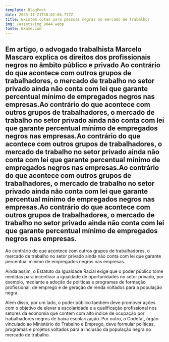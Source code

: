 ```yaml
---
template: BlogPost
date: 2023-11-21T18:02:04.777Z
title: Existem cotas para pessoas negras no mercado de trabalho?
img: /assets/img_9044.webp
fonte: Exame.com
---
```

## Em artigo, o advogado trabalhista Marcelo Mascaro explica os direitos dos profissionais negros no âmbito público e privado  Ao contrário do que acontece com outros grupos de trabalhadores, o mercado de trabalho no setor privado ainda não conta com lei que garante percentual mínimo de empregados negros nas empresas.Ao contrário do que acontece com outros grupos de trabalhadores, o mercado de trabalho no setor privado ainda não conta com lei que garante percentual mínimo de empregados negros nas empresas.Ao contrário do que acontece com outros grupos de trabalhadores, o mercado de trabalho no setor privado ainda não conta com lei que garante percentual mínimo de empregados negros nas empresas.Ao contrário do que acontece com outros grupos de trabalhadores, o mercado de trabalho no setor privado ainda não conta com lei que garante percentual mínimo de empregados negros nas empresas.Ao contrário do que acontece com outros grupos de trabalhadores, o mercado de trabalho no setor privado ainda não conta com lei que garante percentual mínimo de empregados negros nas empresas.



Ao contrário do que acontece com outros grupos de trabalhadores, o mercado de trabalho no setor privado ainda não conta com lei que garante percentual mínimo de empregados negros nas empresas.

Ainda assim, o Estatuto da Igualdade Racial exige que o poder público tome medidas para incentivar a igualdade de oportunidades no setor privado, por exemplo, mediante a adoção de políticas e programas de formação profissional, de emprego e de geração de renda voltados para a população negra.

Além disso, por um lado, o poder público também deve promover ações com o objetivo de elevar a escolaridade e a qualificação profissional nos setores da economia que contem com alto índice de ocupação por trabalhadores negros de baixa escolarização. Por outro, o Codefat, órgão vinculado ao Ministério do Trabalho e Emprego, deve formular políticas, programas e projetos voltados para a inclusão da população negra no mercado de trabalho.